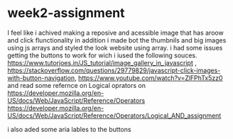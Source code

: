 # week2-assignment

I feel like i achived making a reposive and acessible image that has aroow and click flunctionality
in addition i made bot the thumbnils and big images using js arrays
and styled the look website using array.
i had some issues getting the buttons to work for wich i iused the following souces.
https://www.tutorjoes.in/JS_tutorial/image_gallery_in_javascript , https://stackoverflow.com/questions/29779829/javascript-click-images-with-button-navigation,
https://www.youtube.com/watch?v=ZlFPhTx5zz0
and read some refernce on Logical oprators on
https://developer.mozilla.org/en-US/docs/Web/JavaScript/Reference/Operators
https://developer.mozilla.org/en-US/docs/Web/JavaScript/Reference/Operators/Logical_AND_assignment

i also aded some aria lables to the buttons
